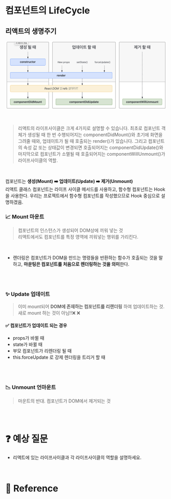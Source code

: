 # 컴포넌트의 LifeCycle

## 리액트의 생명주기

[![](../images/react_img01.png?width=400px)]()

<br>

> 리액트의 라이프사이클은 크게 4가지로 설명할 수 있습니다. 최초로 컴포넌트 객체가 생성될 때 한 번 수행되어지는 componentDidMount()와 초기에 화면을 그려줄 때와, 업데이트가 될 때 호출되는 render()가 있습니다. 그리고 컴포넌트의 속성 값 또는 상태값이 변경되면 호출되어지는 componentDidUpdate()와 마지막으로 컴포넌트가 소멸될 때 호출되어지는 componentWillUnmount()가 라이프사이클의 역할.

<br>

컴포넌트는 **생성(Mount) ➡️ 업데이트(Update) ➡️ 제거(Unmount)**  
리액트 클래스 컴포넌트는 라이프 사이클 메서드를 사용하고, 함수형 컴포넌트는 Hook을 사용한다. 우리는 프로젝트에서 함수형 컴포넌트를 작성했으므로 Hook 중심으로 설명하겠음.

### 📈 Mount 마운트

> 컴포넌트의 인스턴스가 생성되어 DOM상에 끼워 넣는 것  
> 리액트에서도 컴포넌트를 특정 영역에 끼워넣는 행위를 가리킨다.

<br>

- 랜더링은 컴포넌트가 DOM을 만드는 명령들을 반환하는 함수가 호출되는 것을 말하고, **마운팅은 컴포넌트를 처음으로 렌더링하는 것을 의미**한다.

<br><br>

### ✨ Update 업데이트

> 이미 mount되어 **DOM에 존재하는 컴포넌트를 리랜더링** 하여 업데이트하는 것. 새로 mount 하는 것이 아님!!❌ ❌

#### ✅ 컴포넌트가 업데이트 되는 경우

- props가 바뀔 때
- state가 바뀔 때
- 부모 컴포넌트가 리렌더링 될 때
- this.forceUpdate 로 강제 렌더링을 트리거 할 때

<br><br>

### 📉 Unmount 언마운트

> 마운트의 반대. 컴포넌트가 DOM에서 제거되는 것

<br><br>

# :question: 예상 질문

- 리액트에 있는 라이프사이클과 각 라이프사이클의 역할을 설명하세요.

<br>

# :newspaper: Reference

[]()
